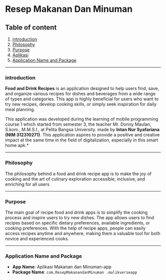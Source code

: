 # Resep Makanan Dan Minuman

## Table of content

 1. [introduction](#introduction)
 2. [Philosophy](#philosophy)
 3. [Purpose](#purpose)
 4. [Aplikasi](#aplikasi)
 5. [Application Name and Package](#application-name-and-package)
____

### introduction

**Food and Drink Recipes** is an application designed to help users find, save, and organize various recipes for dishes and beverages from a wide range of types and categories. This app is highly beneficial for users who want to try new recipes, develop cooking skills, or simply seek inspiration for daily meal planning.

This application was developed during the learning of mobile programming course 1 which started from semester 3, the teacher Mr. Donny Maulan, S.kom., M.M.S.I., at Pelita Bangsa University. made by **Intan Nur Syafariana (NIM 312310271)**.
This application aspires to provide a positive and creative impact at the same time in the field of digitalization, especially in this smart home apk.*
___
### Philosophy

  
The philosophy behind a food and drink recipe app is to make the joy of cooking and the art of culinary exploration accessible, inclusive, and enriching for all users


___

### Purpose

  
The main goal of recipe food and drink apps is to simplify the cooking process and inspire users to try new dishes. The app allows users to find recipes based on specific dietary preferences, available ingredients, or cooking preferences. With the help of recipe apps, people can easily access recipes anytime and anywhere, making them a valuable tool for both novice and experienced cooks.


___
### Application Name and Package

-   **App Name**: Aplikasi Makanan dan Minuman-app
-   **Package Name**:  `com.ResepMakanandanMinuman .malikverseapp`
